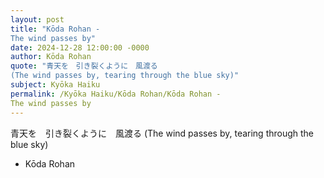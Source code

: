 ```yaml
---
layout: post
title: "Kōda Rohan - 　　
The wind passes by"
date: 2024-12-28 12:00:00 -0000
author: Kōda Rohan
quote: "青天を　引き裂くように　風渡る
(The wind passes by, tearing through the blue sky)"
subject: Kyōka Haiku
permalink: /Kyōka Haiku/Kōda Rohan/Kōda Rohan - 　　
The wind passes by
---
```


青天を　引き裂くように　風渡る
(The wind passes by, tearing through the blue sky)

- Kōda Rohan
